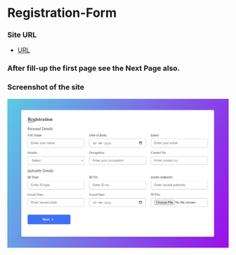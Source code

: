 # Registration-Form

### Site URL
- [URL](https://soumik16.github.io/Registration-Form/)

### After fill-up the first page see the Next Page also.

### Screenshot of the site

![Alt Text](https://github.com/Soumik16/Registration-Form/blob/main/Registration-Form_Screenshot.png?raw=true)
